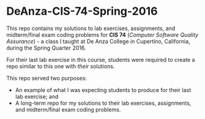 # DeAnza-CIS-74-Spring-2016

This repo contains my solutions to lab exercises, assignments, and midterm/final exam coding problems for **CIS 74** (*Computer Software Quality Assurance*) - a class I taught at De Anza College in Cupertino, California, during the Spring Quarter 2016.

For their last lab exercise in this course, students were required to create a repo similar to this one with *their* solutions. 

This repo served two purposes:

* An example of what I was expecting students to produce for their last lab exercise; and
* A long-term repo for my solutions to their lab exercises, assignments, and midterm/final exam coding problems.
